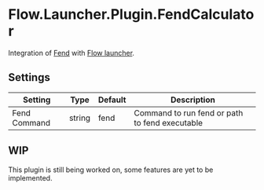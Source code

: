 Flow.Launcher.Plugin.FendCalculator
==================

Integration of [Fend](https://printfn.github.io/fend/) with [Flow launcher](https://github.com/Flow-Launcher/Flow.Launcher).

## Settings
| Setting      | Type   | Default | Description                                    |
| ------------ | ------ | ------- | ---------------------------------------------- |
| Fend Command | string | fend    | Command to run fend or path to fend executable | 

## WIP
This plugin is still being worked on, some features are yet to be implemented.